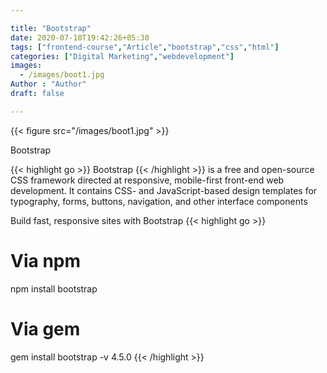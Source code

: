 ```yaml
---

title: "Bootstrap"
date: 2020-07-10T19:42:26+05:30
tags: ["frontend-course","Article","bootstrap","css","html"]
categories: ["Digital Marketing","webdevelopment"]
images:
  - /images/boot1.jpg
Author : "Author"
draft: false

---
```


{{< figure src="/images/boot1.jpg" >}}

Bootstrap

{{< highlight go >}} Bootstrap {{< /highlight >}} is a free and open-source CSS framework directed at responsive, mobile-first front-end web development. It contains CSS- and JavaScript-based design templates for typography, forms, buttons, navigation, and other interface components

Build fast, responsive sites with Bootstrap
{{< highlight go >}} 
# Via npm
npm install bootstrap
# Via gem
gem install bootstrap -v 4.5.0
 {{< /highlight >}}